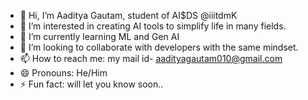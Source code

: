 - 👋 Hi, I’m Aaditya Gautam, student of AI$DS @iiitdmK 
- 👀 I’m interested in creating AI tools to simplify life in many fields.
- 🌱 I’m currently learning ML and Gen AI
- 💞️ I’m looking to collaborate with developers with the same mindset.
- 📫 How to reach me: my mail id- aadityagautam010@gmail.com
- 😄 Pronouns: He/Him
- ⚡ Fun fact: will let you know soon..

<!---
aadiG17/aadiG17 is a ✨ special ✨ repository because its `README.md` (this file) appears on your GitHub profile.
You can click the Preview link to take a look at your changes.
--->
